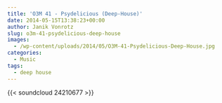 ```yaml
---
title: 'O3M 41 - Psydelicious (Deep-House)'
date: 2014-05-15T13:38:23+00:00
author: Janik Vonrotz
slug: o3m-41-psydelicious-deep-house
images:
  - /wp-content/uploads/2014/05/O3M-41-Psydelicious-Deep-House.jpg
categories:
  - Music
tags:
  - deep house
---
```

{{< soundcloud 24210677 >}}